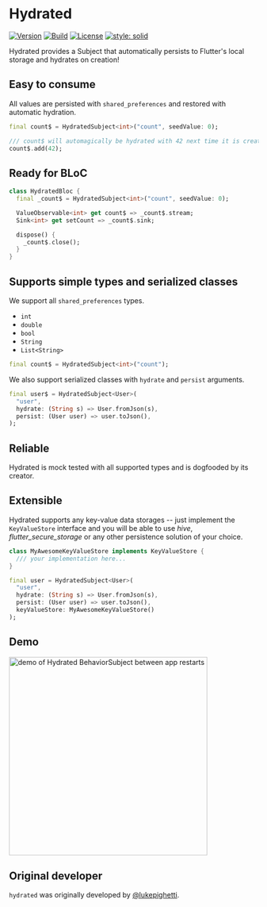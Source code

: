 # Hydrated

[![Version](https://img.shields.io/pub/v/hydrated)](https://pub.dev/packages/hydrated)
[![Build](https://img.shields.io/github/workflow/status/lukepighetti/hydrated/Flutter)](https://github.com/lukepighetti/hydrated/actions?query=Flutter)
[![License](https://img.shields.io/github/license/lukepighetti/hydrated)](https://opensource.org/licenses/MIT)
[![style: solid](https://img.shields.io/badge/style-solid-orange)](https://pub.dev/packages/solid_lints)

Hydrated provides a Subject that automatically persists to Flutter's local storage and hydrates on creation!


## Easy to consume

All values are persisted with `shared_preferences` and restored with automatic hydration.

```dart
final count$ = HydratedSubject<int>("count", seedValue: 0);

/// count$ will automagically be hydrated with 42 next time it is created
count$.add(42);
```

## Ready for BLoC

```dart
class HydratedBloc {
  final _count$ = HydratedSubject<int>("count", seedValue: 0);

  ValueObservable<int> get count$ => _count$.stream;
  Sink<int> get setCount => _count$.sink;

  dispose() {
    _count$.close();
  }
}
```

## Supports simple types and serialized classes

We support all `shared_preferences` types.

- `int`
- `double`
- `bool`
- `String`
- `List<String>`

```dart
final count$ = HydratedSubject<int>("count");
```

We also support serialized classes with `hydrate` and `persist` arguments.

```dart
final user$ = HydratedSubject<User>(
  "user",
  hydrate: (String s) => User.fromJson(s),
  persist: (User user) => user.toJson(),
);
```

## Reliable

Hydrated is mock tested with all supported types and is dogfooded by its creator.

## Extensible

Hydrated supports any key-value data storages -- just implement the `KeyValueStore` interface
and you will be able to use *hive*, *flutter_secure_storage* or any other persistence solution of your choice.

```dart
class MyAwesomeKeyValueStore implements KeyValueStore {
  /// your implementation here...
}

final user = HydratedSubject<User>(
  "user",
  hydrate: (String s) => User.fromJson(s),
  persist: (User user) => user.toJson(),
  keyValueStore: MyAwesomeKeyValueStore()
);
```

## Demo

<img alt="demo of Hydrated BehaviorSubject between app restarts" src="https://raw.githubusercontent.com/lukepighetti/hydrated/master/doc/hydrated.gif" width="400">

## Original developer

`hydrated` was originally developed by [@lukepighetti](https://github.com/lukepighetti).
